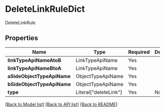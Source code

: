 # DeleteLinkRuleDict

DeleteLinkRule

## Properties
| Name | Type | Required | Description |
| ------------ | ------------- | ------------- | ------------- |
**linkTypeApiNameAtoB** | LinkTypeApiName | Yes |  |
**linkTypeApiNameBtoA** | LinkTypeApiName | Yes |  |
**aSideObjectTypeApiName** | ObjectTypeApiName | Yes |  |
**bSideObjectTypeApiName** | ObjectTypeApiName | Yes |  |
**type** | Literal["deleteLink"] | Yes | None |


[[Back to Model list]](../../../README.md#models-v2-link) [[Back to API list]](../../README.md#documentation-for-api-endpoints) [[Back to README]](../../README.md)
